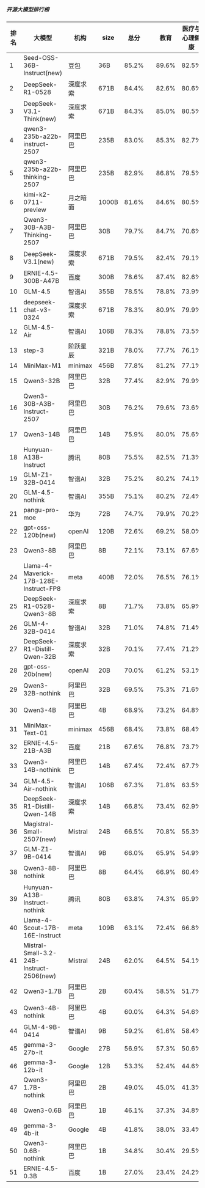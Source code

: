 ##### 开源大模型排行榜
|排名|大模型|机构|size|总分| |教育|医疗与心理健康|金融|法律与行政公务|推理与数学计算|语言与指令遵从|
|---|-----|---|-------|---|-|---|-----------|----|-----------|------------|-----------|
|1|Seed-OSS-36B-Instruct(new)|豆包|36B|85.2%| |        89.6%|82.5%|75.9%|        81.0%|90.2%|86.0%|
|2|DeepSeek-R1-0528|深度求索|671B|84.4%| |        82.6%|80.6%|79.0%|        81.0%|88.5%|87.6%|
|3|DeepSeek-V3.1-Think(new)|深度求索|671B|84.3%| |        85.0%|80.5%|82.8%|        82.0%|86.2%|85.9%|
|4|qwen3-235b-a22b-instruct-2507|阿里巴巴|235B|83.0%| |        85.3%|82.7%|81.7%|        79.3%|81.0%|86.6%|
|5|qwen3-235b-a22b-thinking-2507|阿里巴巴|235B|82.9%| |        86.8%|79.5%|79.6%|        78.3%|87.0%|82.6%|
|6|kimi-k2-0711-preview|月之暗面|1000B|81.6%| |        84.6%|80.5%|78.6%|        78.7%|77.1%|88.2%|
|7|Qwen3-30B-A3B-Thinking-2507|阿里巴巴|30B|79.7%| |        84.7%|70.6%|71.8%|        75.7%|84.9%|82.6%|
|8|DeepSeek-V3.1(new)|深度求索|671B|79.5%| |        82.4%|79.1%|78.5%|        74.7%|75.8%|84.9%|
|9|ERNIE-4.5-300B-A47B|百度|300B|78.6%| |        87.4%|82.6%|78.9%|        73.2%|64.8%|88.5%|
|10|GLM-4.5|智谱AI|355B|78.5%| |        78.8%|73.9%|76.9%|        72.7%|80.4%|82.7%|
|11|deepseek-chat-v3-0324|深度求索|671B|78.3%| |        80.9%|79.9%|76.8%|        75.0%|74.1%|84.1%|
|12|GLM-4.5-Air|智谱AI|106B|78.3%| |        78.8%|73.5%|71.3%|        69.7%|82.1%|84.4%|
|13|step-3|阶跃星辰|321B|78.0%| |        77.7%|76.1%|73.5%|        73.0%|80.0%|81.7%|
|14|MiniMax-M1|minimax|456B|77.8%| |        81.2%|77.1%|78.0%|        73.0%|78.7%|79.8%|
|15|Qwen3-32B|阿里巴巴|32B|77.4%| |        82.9%|79.9%|79.7%|        69.3%|74.1%|79.5%|
|16|Qwen3-30B-A3B-Instruct-2507|阿里巴巴|30B|76.2%| |        79.6%|73.6%|73.2%|        66.7%|78.4%|80.0%|
|17|Qwen3-14B|阿里巴巴|14B|75.9%| |        80.0%|75.6%|80.2%|        66.2%|73.8%|79.0%|
|18|Hunyuan-A13B-Instruct|腾讯|80B|75.5%| |        82.5%|71.3%|69.4%|        72.3%|73.6%|80.6%|
|19|GLM-Z1-32B-0414|智谱AI|32B|75.2%| |        80.2%|74.1%|74.0%|        71.7%|74.3%|78.2%|
|20|GLM-4.5-nothink|智谱AI|355B|75.1%| |        80.2%|72.4%|73.7%|        69.3%|70.6%|82.1%|
|21|pangu-pro-moe|华为|72B|74.7%| |        79.9%|70.2%|82.8%|        68.7%|69.7%|79.2%|
|22|gpt-oss-120b(new)|openAI|120B|72.6%| |        69.2%|58.0%|57.9%|        59.3%|87.4%|80.9%|
|23|Qwen3-8B|阿里巴巴|8B|72.1%| |        73.1%|67.6%|71.4%|        64.0%|70.8%|76.6%|
|24|Llama-4-Maverick-17B-128E-Instruct-FP8|meta|400B|72.0%| |        76.5%|76.1%|72.1%|        64.5%|66.4%|78.7%|
|25|DeepSeek-R1-0528-Qwen3-8B|深度求索|8B|71.7%| |        73.8%|65.9%|67.4%|        58.5%|74.5%|79.7%|
|26|GLM-4-32B-0414|智谱AI|32B|71.0%| |        74.8%|71.4%|72.7%|        69.0%|60.2%|79.8%|
|27|DeepSeek-R1-Distill-Qwen-32B|深度求索|32B|70.1%| |        77.4%|71.2%|72.8%|        65.5%|65.4%|74.1%|
|28|gpt-oss-20b(new)|openAI|20B|70.0%| |        61.2%|53.1%|60.8%|        59.7%|83.5%|79.2%|
|29|Qwen3-32B-nothink|阿里巴巴|32B|69.5%| |        75.3%|71.6%|68.3%|        62.7%|62.1%|76.8%|
|30|Qwen3-4B|阿里巴巴|4B|68.9%| |        73.2%|64.8%|70.6%|        53.0%|68.5%|76.2%|
|31|MiniMax-Text-01|minimax|456B|68.4%| |        73.8%|68.4%|69.2%|        65.7%|55.4%|79.8%|
|32|ERNIE-4.5-21B-A3B|百度|21B|67.6%| |        76.8%|73.7%|68.1%|        61.3%|52.7%|79.4%|
|33|Qwen3-14B-nothink|阿里巴巴|14B|67.4%| |        72.4%|67.7%|68.2%|        63.0%|60.9%|73.1%|
|34|GLM-4.5-Air-nothink|智谱AI|106B|67.3%| |        71.8%|63.5%|68.8%|        52.3%|64.6%|76.4%|
|35|DeepSeek-R1-Distill-Qwen-14B|深度求索|14B|66.8%| |        73.4%|62.9%|68.8%|        50.3%|64.4%|75.0%|
|36|Magistral-Small-2507(new)|Mistral|24B|66.5%| |        70.8%|55.3%|55.9%|        53.3%|72.6%|75.7%|
|37|GLM-Z1-9B-0414|智谱AI|9B|66.0%| |        65.9%|54.9%|65.8%|        56.5%|69.2%|73.2%|
|38|Qwen3-8B-nothink|阿里巴巴|8B|64.4%| |        66.9%|60.4%|67.7%|        52.7%|58.0%|75.6%|
|39|Hunyuan-A13B-Instruct-nothink|腾讯|80B|63.8%| |        74.3%|65.9%|54.5%|        58.0%|52.9%|75.9%|
|40|Llama-4-Scout-17B-16E-Instruct|meta|109B|63.1%| |        72.4%|66.8%|61.9%|        44.5%|57.7%|73.0%|
|41|Mistral-Small-3.2-24B-Instruct-2506(new)|Mistral|24B|62.0%| |        64.5%|54.1%|54.5%|        60.3%|62.5%|68.8%|
|42|Qwen3-1.7B|阿里巴巴|2B|60.4%| |        58.5%|51.7%|59.1%|        46.0%|61.1%|73.0%|
|43|Qwen3-4B-nothink|阿里巴巴|4B|60.0%| |        64.3%|54.6%|63.4%|        39.0%|57.7%|71.8%|
|44|GLM-4-9B-0414|智谱AI|9B|59.2%| |        61.6%|58.4%|64.1%|        51.5%|47.0%|72.0%|
|45|gemma-3-27b-it|Google|27B|56.9%| |        57.3%|50.6%|56.4%|        39.7%|59.5%|66.0%|
|46|gemma-3-12b-it|Google|12B|53.3%| |        52.4%|44.6%|47.7%|        42.5%|55.4%|64.3%|
|47|Qwen3-1.7B-nothink|阿里巴巴|2B|49.0%| |        45.0%|41.3%|49.9%|        22.0%|47.6%|69.2%|
|48|Qwen3-0.6B|阿里巴巴|1B|46.1%| |        37.3%|34.8%|40.5%|        30.7%|46.1%|66.9%|
|49|gemma-3-4b-it|Google|4B|41.8%| |        38.0%|33.4%|39.4%|        28.5%|42.9%|54.6%|
|50|Qwen3-0.6B-nothink|阿里巴巴|1B|34.8%| |        30.4%|29.5%|35.5%|        27.0%|25.9%|52.1%|
|51|ERNIE-4.5-0.3B|百度|1B|27.0%| |        23.4%|24.2%|27.2%|        29.0%|17.6%|43.2%|
